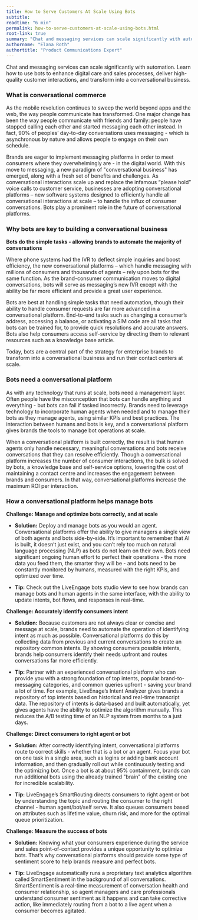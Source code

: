 ```yaml
---
title: How to Serve Customers At Scale Using Bots
subtitle:
readtime: "6 min"
permalink: how-to-serve-customers-at-scale-using-bots.html
root-link: true
summary: "Chat and messaging services can scale significantly with automation to help your business embrace conversational commerce.  Learn how enterprises use bots to enhance digital care and sales processes to deliver high-quality customer interactions."
authorname: "Elana Roth"
authortitle: "Product Communications Expert"
---
```


Chat and messaging services can scale significantly with automation. Learn how to use bots to enhance digital care and sales processes, deliver high-quality customer interactions, and transform into a conversational business.

### What is conversational commerce

As the mobile revolution continues to sweep the world beyond apps and the web, the way people communicate has transformed. One major change has been the way people communicate with friends and family: people have stopped calling each other and started messaging each other instead.  In fact, 90% of peoples’ day-to-day conversations uses messaging - which is asynchronous by nature and allows people to engage on their own schedule.

Brands are eager to implement messaging platforms in order to meet consumers where they overwhelmingly are - in the digital world. With this move to messaging, a new paradigm of "conversational business" has emerged, along with a fresh set of benefits and challenges. As conversational interactions scale up and replace the infamous “please hold” voice calls to customer service, businesses are adopting conversational platforms – new software systems designed to efficiently handle all conversational interactions at scale – to handle the influx of consumer conversations. Bots play a prominent role in the future of conversational platforms.

### Why bots are key to building a conversational business

**Bots do the simple tasks - allowing brands to automate the majority of conversations**

Where phone systems had the IVR to deflect simple inquiries and boost efficiency, the new conversational platforms – which handle messaging with millions of consumers and thousands of agents – rely upon bots for the same function. As the brand-consumer communication moves to digital conversations, bots will serve as messaging’s new IVR except with the ability be far more efficient and provide a great user experience.

Bots are best at handling simple tasks that need automation, though their ability to handle consumer requests are far more advanced in a conversational platform. End-to-end tasks such as changing a consumer’s address, accessing a balance, or activating a SIM code are all tasks that bots can be trained for, to provide quick resolutions and accurate answers. Bots also help consumers access self-service by directing them to relevant resources such as a knowledge base article.

Today, bots are a central part of the strategy for enterprise brands to transform into a conversational business and run their contact centers at scale.

### Bots need a conversational platform

As with any technology that runs at scale, bots need a management layer. Often people have the misconception that bots can handle anything and everything - but bots can fail if tasked incorrectly. Brands need to leverage technology to incorporate human agents when needed and to manage their bots as they manage agents, using similar KPIs and best practices. The interaction between humans and bots is key, and a conversational platform gives brands the tools to manage bot operations at scale.

When a conversational platform is built correctly, the result is that human agents only handle necessary, meaningful conversations and bots receive conversations that they can resolve efficiently. Though a conversational platform increases the number of consumer interactions, the bulk is solved by bots, a knowledge base and self-service options, lowering the cost of maintaining a contact centre and increases the engagement between brands and consumers. In that way, conversational platforms increase the maximum ROI per interaction.  

### How a conversational platform helps manage bots


**Challenge: Manage and optimize bots correctly, and at scale**

* **Solution:** Deploy and manage bots as you would an agent. Conversational platforms offer the ability to give managers a single view of both agents and bots side-by-side. It’s important to remember that AI is built, it doesn’t just exist, and you can’t rely too much on natural language processing (NLP) as bots do not learn on their own. Bots need significant ongoing human effort to perfect their operations - the more data you feed them, the smarter they will be - and bots need to be constantly monitored by humans, measured with the right KPIs, and optimized over time.

* **Tip:** Check out the LiveEngage bots studio view to see how brands can manage bots and human agents in the same interface, with the ability to update intents, bot flows, and responses in real-time.

**Challenge: Accurately identify consumers intent**

* **Solution:** Because customers are not always clear or concise and message at scale, brands need to automate the operation of identifying intent as much as possible. Conversational platforms do this by collecting data from previous and current conversations to create an repository common intents. By showing consumers possible intents, brands help consumers identify their needs upfront and routes conversations far more efficiently.

* **Tip:** Partner with an experienced conversational platform who can provide you with a strong foundation of top intents, popular brand-to-messaging categories, and common queries upfront - saving your brand a lot of time. For example, LiveEnage’s Intent Analyzer gives brands a repository of top intents based on historical and real-time transcript data. The repository of intents is data-based and built automatically, yet gives agents have the ability to optimize the algorithm manually. This reduces the A/B testing time of an NLP system from months to a just days.

**Challenge: Direct consumers to right agent or bot**

* **Solution:** After correctly identifying intent, conversational platforms route to correct skills - whether that is a bot or an agent. Focus your bot on one task in a single area, such as logins or adding bank account information, and then gradually roll out while continuously testing and the optimizing bot. Once a bot is at about 95% containment, brands can run additional bots using the already trained "brain" of the existing one for incredible scalability.

* **Tip:** LiveEngage’s SmartRouting directs consumers to right agent or bot by understanding the topic and routing the consumer to the right channel - human agent/bot/self serve. It also queues consumers based on attributes such as lifetime value, churn risk, and more for the optimal queue prioritization.  

**Challenge: Measure the success of bots**

* **Solution:** Knowing what your consumers experience during the service and sales point-of-contact provides a unique opportunity to optimize bots. That’s why conversational platforms should provide some type of sentiment score to help brands measure and perfect bots.

* **Tip:**  LiveEngage automatically runs a proprietary text analytics algorithm called SmartSentiment in the background of all conversations. SmartSentiment is a real-time measurement of conversation health and consumer relationship, so agent managers and care professionals understand consumer sentiment as it happens and can take corrective action, like immediately routing from a bot to a live agent when a consumer becomes agitated.  
